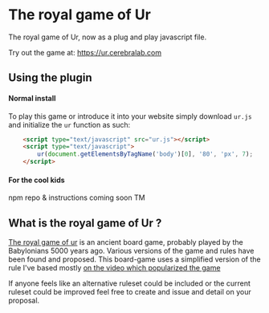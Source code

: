 # The royal game of Ur

The royal game of Ur, now as a plug and play javascript file.

Try out the game at: https://ur.cerebralab.com

## Using the plugin

#### Normal install
To play this game or introduce it into your website simply download `ur.js` and initialize the `ur` function as such:
```html
    <script type="text/javascript" src="ur.js"></script>
    <script type="text/javascript">
        ur(document.getElementsByTagName('body')[0], '80', 'px', 7);
    </script>
```
#### For the cool kids
npm repo & instructions coming soon TM

## What is the royal game of Ur ?

[The royal game of ur](https://en.wikipedia.org/wiki/Royal_Game_of_Ur) is an ancient board game, probably played by the
Babylonians 5000 years ago. Various versions of the game and rules have been found and proposed. This board-game uses
a simplified version of the rule I've based mostly [on the video which popularized the game](https://www.youtube.com/watch?v=WZskjLq040I)

If anyone feels like an alternative ruleset could be included or the current ruleset could be improved feel free to create
and issue and detail on your proposal.
